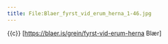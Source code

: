 ```yaml
---
title: File:Blaer_fyrst_vid_erum_herna_1-46.jpg
---
```


{{c}} [https://blaer.is/grein/fyrst-vid-erum-herna Blær]
